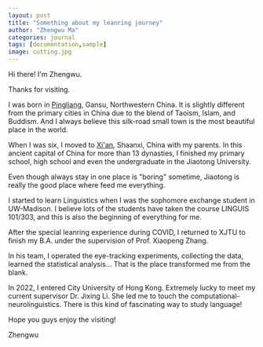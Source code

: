```yaml
---
layout: post
title: "Something about my leanring journey"
author: "Zhengwu Ma"
categories: journal
tags: [documentation,sample]
image: cutting.jpg
---
```


Hi there! I'm Zhengwu.

Thanks for visiting.

I was born in [Pingliang](https://www.trip.com/travel-guide/destination/pingliang-424/), Gansu, Northwestern China. It is slightly different from the primary cities in China due to the blend of Taoism, Islam, and Buddism. And I always believe this silk-road small town is the most beautiful place in the world. 

When I was six, I moved to [Xi'an](https://en.wikipedia.org/wiki/Xi%27an), Shaanxi, China with my parents. In this ancient capital of China for more than 13 dynasties, I finished my primary school, high school and even the undergraduate in the Jiaotong University. 

Even though always stay in one place is "boring" sometime, Jiaotong is really the good place where feed me everything.

I started to learn Linguistics when I was the sophomore exchange student in UW-Madison. I believe lots of the students have taken the course LINGUIS 101/303, and this is also the beginning of everything for me. 

After the special leanring experience during COVID, I returned to XJTU to finish my B.A. under the supervision of Prof. Xiaopeng Zhang. 

In his team, I operated the eye-tracking experiments, collecting the data, learned the statistical analysis... That is the place transformed me from the blank.

In 2022, I entered City University of Hong Kong. Extremely lucky to meet my current supervisor Dr. Jixing Li. She led me to touch the computational-neurolinguistics. There is this kind of fascinating way to study language!

Hope you guys enjoy the visiting!

Zhengwu
